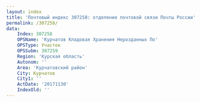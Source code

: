 ```yaml
---
layout: index
title: 'Почтовый индекс 307258: отделение почтовой связи Почты России'
permalink: /307258/
data:
    Index: 307258
    OPSName: 'Курчатов Кладовая Хранения Нерозданных По'
    OPSType: Участок
    OPSSubm: 307259
    Region: 'Курская область'
    Autonom: ''
    Area: 'Курчатовский район'
    City: Курчатов
    City1: ''
    ActDate: '20171130'
    IndexOld: ''
---
```

